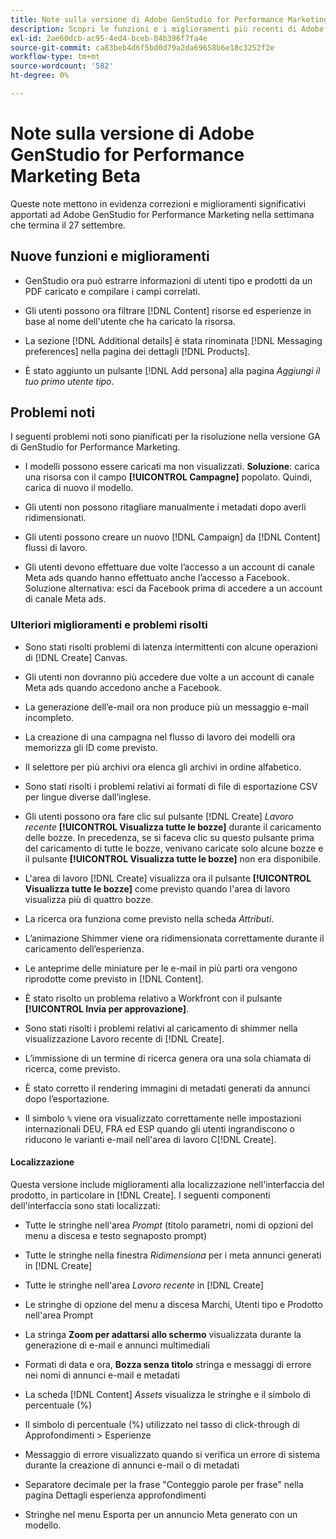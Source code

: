 ```yaml
---
title: Note sulla versione di Adobe GenStudio for Performance Marketing Beta
description: Scopri le funzioni e i miglioramenti più recenti di Adobe GenStudio for Performance Marketing.
exl-id: 2ae60dcb-ac95-4ed4-bceb-84b396f7fa4e
source-git-commit: ca83beb4d6f5bd0d79a2da69658b6e18c3252f2e
workflow-type: tm+mt
source-wordcount: '582'
ht-degree: 0%

---
```


# Note sulla versione di Adobe GenStudio for Performance Marketing Beta

Queste note mettono in evidenza correzioni e miglioramenti significativi apportati ad Adobe GenStudio for Performance Marketing nella settimana che termina il 27 settembre.

## Nuove funzioni e miglioramenti

* GenStudio ora può estrarre informazioni di utenti tipo e prodotti da un PDF caricato e compilare i campi correlati. <!-- GS-3806 -->

* Gli utenti possono ora filtrare [!DNL Content] risorse ed esperienze in base al nome dell&#39;utente che ha caricato la risorsa. <!-- GS-1808 -->

* La sezione [!DNL Additional details] è stata rinominata [!DNL Messaging preferences] nella pagina dei dettagli [!DNL Products]. <!-- GS-5133 5134 -->

* È stato aggiunto un pulsante [!DNL Add persona] alla pagina _Aggiungi il tuo primo utente tipo_. <!-- GS-5132 -->

## Problemi noti

I seguenti problemi noti sono pianificati per la risoluzione nella versione GA di GenStudio for Performance Marketing.

* I modelli possono essere caricati ma non visualizzati. **Soluzione**: carica una risorsa con il campo **[!UICONTROL Campagne]** popolato. Quindi, carica di nuovo il modello. <!-- GS-4815 5650-->

* Gli utenti non possono ritagliare manualmente i metadati dopo averli ridimensionati. <!-- GS-5871 -->

* Gli utenti possono creare un nuovo [!DNL Campaign] da [!DNL Content] flussi di lavoro. <!-- GS-5650 -->

* Gli utenti devono effettuare due volte l’accesso a un account di canale Meta ads quando hanno effettuato anche l’accesso a Facebook. Soluzione alternativa: esci da Facebook prima di accedere a un account di canale Meta ads. <!-- GS-3009 -->

### Ulteriori miglioramenti e problemi risolti

* Sono stati risolti problemi di latenza intermittenti con alcune operazioni di [!DNL Create] Canvas. <!-- GS-5203 -->

* Gli utenti non dovranno più accedere due volte a un account di canale Meta ads quando accedono anche a Facebook. <!-- GS-4806 -->

* La generazione dell’e-mail ora non produce più un messaggio e-mail incompleto. <!-- GS-5209 -->

* La creazione di una campagna nel flusso di lavoro dei modelli ora memorizza gli ID come previsto.  <!-- GS-4923 -->

* Il selettore per più archivi ora elenca gli archivi in ordine alfabetico. <!-- GS-5553 -->

* Sono stati risolti i problemi relativi ai formati di file di esportazione CSV per lingue diverse dall’inglese. <!-- GS-5141 -->

* Gli utenti possono ora fare clic sul pulsante [!DNL Create] _Lavoro recente_ **[!UICONTROL Visualizza tutte le bozze]** durante il caricamento delle bozze. In precedenza, se si faceva clic su questo pulsante prima del caricamento di tutte le bozze, venivano caricate solo alcune bozze e il pulsante **[!UICONTROL Visualizza tutte le bozze]** non era disponibile. <!-- GS-3938 -->

* L&#39;area di lavoro [!DNL Create] visualizza ora il pulsante **[!UICONTROL Visualizza tutte le bozze]** come previsto quando l&#39;area di lavoro visualizza più di quattro bozze. <!-- GS-5588 -->

* La ricerca ora funziona come previsto nella scheda _Attributi_. <!-- GS-5658 -->

* L’animazione Shimmer viene ora ridimensionata correttamente durante il caricamento dell’esperienza. <!-- GS-5574 -->

* Le anteprime delle miniature per le e-mail in più parti ora vengono riprodotte come previsto in [!DNL Content]. <!-- GS-5258 -->

* È stato risolto un problema relativo a Workfront con il pulsante **[!UICONTROL Invia per approvazione]**. <!-- GS-5847 -->

* Sono stati risolti i problemi relativi al caricamento di shimmer nella visualizzazione Lavoro recente di [!DNL Create]. <!-- GS-5589 -->

* L’immissione di un termine di ricerca genera ora una sola chiamata di ricerca, come previsto.  <!-- GS-2999 -->

* È stato corretto il rendering immagini di metadati generati da annunci dopo l’esportazione. <!-- GS-5749 -->

* Il simbolo `%` viene ora visualizzato correttamente nelle impostazioni internazionali DEU, FRA ed ESP quando gli utenti ingrandiscono o riducono le varianti e-mail nell&#39;area di lavoro C[!DNL Create]. <!-- GS-5007 -->


#### Localizzazione

Questa versione include miglioramenti alla localizzazione nell&#39;interfaccia del prodotto, in particolare in [!DNL Create]. I seguenti componenti dell&#39;interfaccia sono stati localizzati: <!-- GS-5295 -->

* Tutte le stringhe nell&#39;area _Prompt_ (titolo parametri, nomi di opzioni del menu a discesa e testo segnaposto prompt) <!-- GS-5027 -->

* Tutte le stringhe nella finestra _Ridimensiona_ per i meta annunci generati in [!DNL Create] <!-- GS-5035 -->

* Tutte le stringhe nell&#39;area _Lavoro recente_ in [!DNL Create] <!-- GS-5037 -->

* Le stringhe di opzione del menu a discesa Marchi, Utenti tipo e Prodotto nell&#39;area Prompt <!-- GS-5293 -->

* La stringa **Zoom per adattarsi allo schermo** visualizzata durante la generazione di e-mail e annunci multimediali <!-- GS-5063 -->

* Formati di data e ora, **Bozza senza titolo** stringa e messaggi di errore nei nomi di annunci e-mail e metadati <!-- GS-5023 5022 5048-->

* La scheda [!DNL Content] _Assets_ visualizza le stringhe e il simbolo di percentuale (%) <!-- GS-4983 4984-->

* Il simbolo di percentuale (%) utilizzato nel tasso di click-through di Approfondimenti > Esperienze <!-- GS-4279 -->

* Messaggio di errore visualizzato quando si verifica un errore di sistema durante la creazione di annunci e-mail o di metadati<!-- GS-5061 -->

* Separatore decimale per la frase &quot;Conteggio parole per frase&quot; nella pagina Dettagli esperienza approfondimenti <!-- GS-4986 -->

* Stringhe nel menu Esporta per un annuncio Meta generato con un modello. <!-- GS-5031 -->

